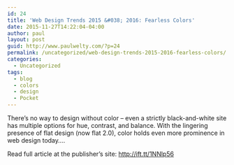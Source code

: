 ```yaml
---
id: 24
title: 'Web Design Trends 2015 &#038; 2016: Fearless Colors'
date: 2015-11-27T14:22:04-04:00
author: paul
layout: post
guid: http://www.paulwelty.com/?p=24
permalink: /uncategorized/web-design-trends-2015-2016-fearless-colors/
categories:
  - Uncategorized
tags:
  - blog
  - colors
  - design
  - Pocket
---
```

There’s no way to design without color – even a strictly black-and-white site has multiple options for hue, contrast, and balance. With the lingering presence of flat design (now flat 2.0), color holds even more prominence in web design today&#8230;.

Read full article at the publisher&#8217;s site: <a href="http://ift.tt/1NNlp56" target="_blank">http://ift.tt/1NNlp56</a>